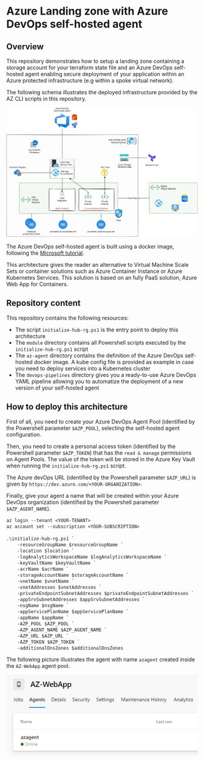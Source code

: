# Azure Landing zone with Azure DevOps self-hosted agent

## Overview
This repository demonstrates how to setup a landing zone containing a storage account for your terraform state file and an Azure DevOps self-hosted agent enabling secure deployment of your application within an Azure protected infrastructure (e.g within a spoke virtual network).

The following schema illustrates the deployed infrastructure provided by the AZ CLI scripts in this repository.

![Landing zone](resources/AZ-Landing-Zone.drawio.png)

The Azure DevOps self-hosted agent is built using a docker image, following the [Microsoft tutorial](https://docs.microsoft.com/en-us/azure/devops/pipelines/agents/docker?view=azure-devops).

This architecture gives the reader an alternative to Virtual Machine Scale Sets or container solutions such as Azure Container Instance or Azure Kubernetes Services. This solution is based on an fully PaaS solution, Azure Web App for Containers.

## Repository content

This repository contains the following resources:
* The script `initialize-hub-rg.ps1` is the entry point to deploy this architecture
* The `module` directory contains all Powershell scripts executed by the `initialize-hub-rg.ps1` script
* The `az-agent` directory contains the definition of the Azure DevOps self-hosted docker image. A kube config file is provided as example in case you need to deploy services into a Kubernetes cluster
* The `devops-pipelines` directory gives you a ready-to-use Azure DevOps YAML pipeline allowing you to automatize the deployment of a new version of your self-hosted agent 

## How to deploy this architecture

First of all, you need to create your Azure DevOps Agent Pool (identified by the Powershell parameter `$AZP_POOL`), selecting the self-hosted agent configuration.

Then, you need to create a personal access token (identified by the Powershell parameter `$AZP_TOKEN`) that has the `read & manage` permissions on Agent Pools. The value of the token will be stored in the Azure Key Vault when running the `initialize-hub-rg.ps1` script.

The Azure devOps URL (identified by the Powershell parameter `$AZP_URL`) is given by `https://dev.azure.com/<YOUR-ORGANIZATION>`.

Finally, give your agent a name that will be created within your Azure DevOps organization (identified by the Powershell parameter `$AZP_AGENT_NAME`).

    az login --tenant <YOUR-TENANT>
    az account set --subscription <YOUR-SUBSCRIPTION>

    .\initialize-hub-rg.ps1 `
        -resourceGroupName $resourceGroupName `
        -location $location `
        -logAnalyticsWorkspaceName $logAnalyticsWorkspaceName `
        -keyVaultName $keyVaultName `
        -acrName $acrName `
        -storageAccountName $storageAccountName `
        -vnetName $vnetName `
        -vnetAddresses $vnetAddresses `
        -privateEndpointSubnetAddresses $privateEndpointSubnetAddresses `
        -appSrvSubnetAddresses $appSrvSubnetAddresses `
        -nsgName $nsgName `
        -appServicePlanName $appServicePlanName `
        -appName $appName `
        -AZP_POOL $AZP_POOL `
        -AZP_AGENT_NAME $AZP_AGENT_NAME `
        -AZP_URL $AZP_URL `
        -AZP_TOKEN $AZP_TOKEN `
        -additionalDnsZones $additionalDnsZones

The following picture illustrates the agent with name `azagent` created inside the `AZ-WebApp` agent pool.

![Agent Pools Settings](resources/Agent-pools-Settings.png)